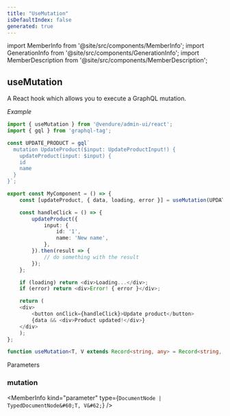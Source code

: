 ```yaml
---
title: "UseMutation"
isDefaultIndex: false
generated: true
---
```

<!-- This file was generated from the Vendure source. Do not modify. Instead, re-run the "docs:build" script -->
import MemberInfo from '@site/src/components/MemberInfo';
import GenerationInfo from '@site/src/components/GenerationInfo';
import MemberDescription from '@site/src/components/MemberDescription';


## useMutation

<GenerationInfo sourceFile="packages/admin-ui/src/lib/react/src/react-hooks/use-query.ts" sourceLine="181" packageName="@vendure/admin-ui" />

A React hook which allows you to execute a GraphQL mutation.

*Example*

```ts
import { useMutation } from '@vendure/admin-ui/react';
import { gql } from 'graphql-tag';

const UPDATE_PRODUCT = gql`
  mutation UpdateProduct($input: UpdateProductInput!) {
    updateProduct(input: $input) {
    id
    name
  }
}`;

export const MyComponent = () => {
    const [updateProduct, { data, loading, error }] = useMutation(UPDATE_PRODUCT);

    const handleClick = () => {
        updateProduct({
            input: {
                id: '1',
                name: 'New name',
            },
        }).then(result => {
            // do something with the result
        });
    };

    if (loading) return <div>Loading...</div>;
    if (error) return <div>Error! { error }</div>;

    return (
    <div>
        <button onClick={handleClick}>Update product</button>
        {data && <div>Product updated!</div>}
    </div>
    );
};
```

```ts title="Signature"
function useMutation<T, V extends Record<string, any> = Record<string, any>>(mutation: DocumentNode | TypedDocumentNode<T, V>): void
```
Parameters

### mutation

<MemberInfo kind="parameter" type={`DocumentNode | TypedDocumentNode&#60;T, V&#62;`} />

